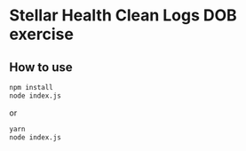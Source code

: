 # Stellar Health Clean Logs DOB exercise

## How to use

```bash
npm install
node index.js
```

or

```bash
yarn
node index.js
```

